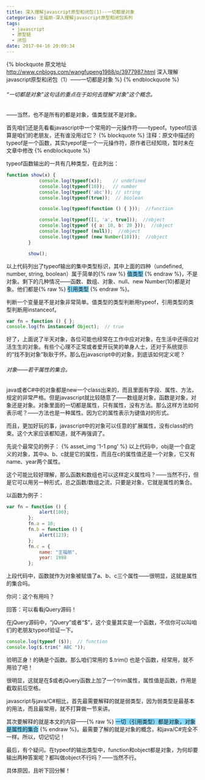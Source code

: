 ```yaml
---
title: 深入理解javascript原型和闭包(1)--一切都是对象
categories: 王福朋-深入理解javascript原型和闭包系列
tags:
  - javascript
  - 原型链
  - 闭包
date: 2017-04-16 20:09:34
---
```

{% blockquote 原文地址 http://www.cnblogs.com/wangfupeng1988/p/3977987.html 深入理解javascript原型和闭包（1）——一切都是对象 %}
{% endblockquote %}
###### “一切都是对象”这句话的重点在于如何去理解“对象”这个概念。
——当然，也不是所有的都是对象，值类型就不是对象。



首先咱们还是先看看javascript中一个常用的一元操作符——typeof。typeof应该算是咱们的老朋友，还有谁没用过它？
{% blockquote %}
    注释：原文中描述的typeof是一个函数，其实tyepof是一个一元操作符，原作者已经知晓，暂时未在文章中修改
{% endblockquote %}

typeof函数输出的一共有几种类型，在此列出：
```javascript
function show(x) {
            console.log(typeof(x));    // undefined
            console.log(typeof(10));   // number
            console.log(typeof('abc')); // string
            console.log(typeof(true));  // boolean

            console.log(typeof(function () { }));  //function

            console.log(typeof([1, 'a', true]));  //object
            console.log(typeof ({ a: 10, b: 20 }));  //object
            console.log(typeof (null));  //object
            console.log(typeof (new Number(10)));  //object
        }

        show();
```
以上代码列出了typeof输出的集中类型标识，其中上面的四种（undefined, number, string, boolean）属于简单的{% raw %}
    <span style="background-color: #87daff;">值类型</span>
{% endraw %}，不是对象。剩下的几种情况——函数、数组、对象、null、new Number(10)都是对象。他们都是{% raw %}
                                                                   <span style="background-color: #87daff;">引用类型</span>
                                                                {% endraw %}。

判断一个变量是不是对象非常简单。值类型的类型判断用typeof，引用类型的类型判断用instanceof。
```javascript
var fn = function () { };
console.log(fn instanceof Object);  // true
```
好了，上面说了半天对象，各位可能也经常在工作中应对对象，在生活中还得应对活生生的对象。有些个心理不正常或者爱开玩笑的单身人士，还对于系统提示的“找不到对象”耿耿于怀。那么在javascript中的对象，到底该如何定义呢？
###### 对象——若干属性的集合。
java或者C#中的对象都是new一个class出来的，而且里面有字段、属性、方法，规定的非常严格。但是javascript就比较随意了——数组是对象，函数是对象，对象还是对象。对象里面的一切都是属性，只有属性，没有方法。那么这样方法如何表示呢？——方法也是一种属性。因为它的属性表示为键值对的形式。

而且，更加好玩的事，javascript中的对象可以任意的扩展属性，没有class的约束。这个大家应该都知道，就不再强调了。

先说个最常见的例子：
{% asset_img '1-1.png' %}
以上代码中，obj是一个自定义的对象，其中a、b、c就是它的属性，而且在c的属性值还是一个对象，它又有name、year两个属性。



这个可能比较好理解，那么函数和数组也可以这样定义属性吗？——当然不行，但是它可以用另一种形式，总之函数/数组之流，只要是对象，它就是属性的集合。

以函数为例子：
```javascript
var fn = function () {
            alert(100);
        };
        fn.a = 10;
        fn.b = function () {
            alert(123);
        };
        fn.c = {
            name: "王福朋",
            year: 1988
        };
```
上段代码中，函数就作为对象被赋值了a、b、c三个属性——很明显，这就是属性的集合吗。

你问：这个有用吗？

回答：可以看看jQuery源码！

在jQuery源码中，“jQuery”或者“$”，这个变量其实是一个函数，不信你可以叫咱们的老朋友typeof验证一下。
```javascript
console.log(typeof ($));  // function
console.log($.trim(" ABC "));
```
验明正身！的确是个函数。那么咱们常用的 $.trim() 也是个函数，经常用，就不用验了吧！

很明显，这就是在$或者jQuery函数上加了一个trim属性，属性值是函数，作用是截取前后空格。



javascript与java/C#相比，首先最需要解释的就是弱类型，因为弱类型是最基本的用法，而且最常用，就不打算做一节来讲。

其次要解释的就是本文的内容——{% raw %}
                   <span style="background-color: #87daff;">一切（引用类型）都是对象，对象是属性的集合</span>
               {% endraw %}。最需要了解的就是对象的概念，和java/C#完全不一样。所以，切记切记！



最后，有个疑问。在typeof的输出类型中，function和object都是对象，为何却要输出两种答案呢？都叫做object不行吗？——当然不行。

具体原因，且听下回分解！

